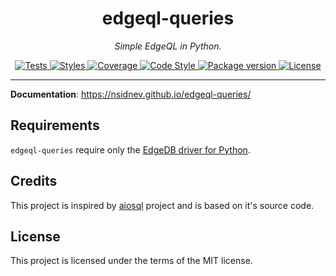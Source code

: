 <h1 align="center">edgeql-queries</h1>
<p align="center">
    <em>Simple EdgeQL in Python.</em>
</p>
<p align="center">
    <a href=https://github.com/nsidnev/edgeql-queries>
        <img src=https://github.com/nsidnev/edgeql-queries/workflows/Tests/badge.svg alt="Tests" />
    </a>
    <a href=https://github.com/nsidnev/edgeql-queries>
        <img src=https://github.com/nsidnev/edgeql-queries/workflows/Styles/badge.svg alt="Styles" />
    </a>
    <a href="https://codecov.io/gh/nsidnev/edgeql-queries">
        <img src="https://codecov.io/gh/nsidnev/edgeql-queries/branch/master/graph/badge.svg" alt="Coverage" />
    </a>
    <a href="https://github.com/ambv/black">
        <img src="https://img.shields.io/badge/code%20style-black-000000.svg" alt="Code Style" />
    </a>
    <a href="https://pypi.org/project/edgeql-queries/">
        <img src="https://badge.fury.io/py/edgeql-queries.svg" alt="Package version" />
    </a>
    <a href="https://github.com/nsidnev/edgeql-queries/blob/master/LICENSE">
        <img src="https://img.shields.io/github/license/Naereen/StrapDown.js.svg" alt="License" />
    </a>
</p>

---

**Documentation**: https://nsidnev.github.io/edgeql-queries/

## Requirements

`edgeql-queries` require only the [EdgeDB driver for Python](https://github.com/edgedb/edgedb-python).

## Credits

This project is inspired by [aiosql](https://github.com/nackjicholson/aiosql)
project and is based on it's source code.

## License

This project is licensed under the terms of the MIT license.
